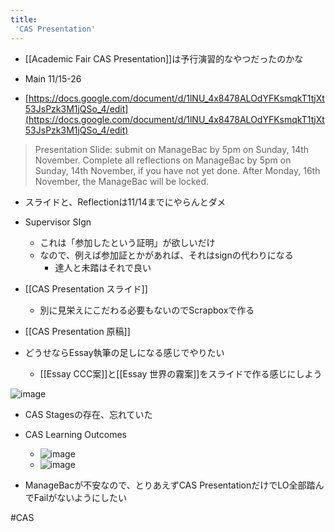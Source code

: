 ```yaml
---
title:
 'CAS Presentation'
---
```


- [[Academic Fair CAS Presentation]]は予行演習的なやつだったのかな

- Main 11/15-26
- [https://docs.google.com/document/d/1lNU_4x8478ALOdYFKsmqkT1tjXt53JsPzk3M1jQSo_4/edit](https://docs.google.com/document/d/1lNU_4x8478ALOdYFKsmqkT1tjXt53JsPzk3M1jQSo_4/edit)

> Presentation Slide: submit on ManageBac by 5pm on Sunday, 14th November.
>  Complete all reflections on ManageBac by 5pm on Sunday, 14th November, if you have not yet done. After Monday, 16th November, the ManageBac will be locked.
- スライドと、Reflectionは11/14までにやらんとダメ


- Supervisor SIgn
    - これは「参加したという証明」が欲しいだけ
    - なので、例えば参加証とかがあれば、それはsignの代わりになる
        - 達人と未踏はそれで良い

- [[CAS Presentation スライド]]
    - 別に見栄えにこだわる必要もないのでScrapboxで作る

- [[CAS Presentation 原稿]]

- どうせならEssay執筆の足しになる感じでやりたい
    - [[Essay CCC案]]と[[Essay 世界の霧案]]をスライドで作る感じにしよう

![image](https://gyazo.com/1180120185b20043caa997b77b1ef9cd/thumb/1000)
- CAS Stagesの存在、忘れていた
- CAS Learning Outcomes
    - ![image](https://gyazo.com/822e62ff6101e7df64ae193f98aaf664/thumb/1000)
    - ![image](https://gyazo.com/272ea327b3932b4cb6febebfb9fad9a6/thumb/1000)


- ManageBacが不安なので、とりあえずCAS PresentationだけでLO全部踏んでFailがないようにしたい

#CAS
